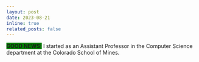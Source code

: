 ```yaml
---
layout: post
date: 2023-08-21
inline: true
related_posts: false
---
```


<b style = "background-color:green;"> GOOD NEWS:</b> I started as an Assistant Professor in the Computer Science department at the Colorado School of Mines.
